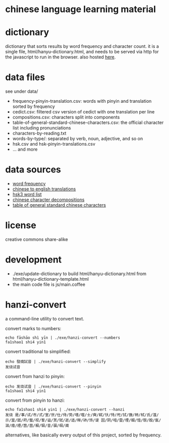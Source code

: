 # chinese language learning material

# dictionary
dictionary that sorts results by word frequency and character count. it is a single file, html/hanyu-dictionary.html, and needs to be served via http for the javascript to run in the browser. also hosted [here](http://sph.mn/other/chinese/hanyu-dictionary.html).

# data files
see under data/
* frequency-pinyin-translation.csv: words with pinyin and translation sorted by frequency
* cedict.csv: filtered csv version of cedict with one translation per line
* compositions.csv: characters split into components
* table-of-general-standard-chinese-characters.csv: the official character list including pronunciations
* characters-by-reading.txt
* words-by-type/: separated by verb, noun, adjective, and so on
* hsk.csv and hsk-pinyin-translations.csv
* ... and more

# data sources
* [word frequency](https://github.com/ernop/anki-chinese-word-frequency/blob/master/internet-zh.num)
* [chinese to english translations](https://www.mdbg.net/chinese/dictionary?page=cc-cedict)
* [hsk3 word list](https://github.com/krmanik/HSK-3.0-words-list/tree/main)
* [chinese character decompositions](https://commons.wikimedia.org/wiki/Commons:Chinese_characters_decomposition)
* [table of general standard chinese characters](https://en.wiktionary.org/wiki/Appendix:Table_of_General_Standard_Chinese_Characters)

# license
creative commons share-alike

# development
* ./exe/update-dictionary to build html/hanyu-dictionary.html from html/hanyu-dictionary-template.html
* the main code file is js/main.coffee

# hanzi-convert
a command-line utility to convert text.

convert marks to numbers:
~~~
echo fāshāo shì yīn | ./exe/hanzi-convert --numbers
fa1shao1 shi4 yin1
~~~

convert traditional to simplified:
~~~
echo 發燒試音 | ./exe/hanzi-convert --simplify
发烧试音
~~~

convert from hanzi to pinyin:
~~~
echo 发烧试音 | ./exe/hanzi-convert --pinyin
fa1shao1 shi4 yin1
~~~

convert from pinyin to hanzi:
~~~
echo fa1shao1 shi4 yin1 | ./exe/hanzi-convert --hanzi
发烧 是/事/试/市/式/室/世/仕/侍/势/嗜/噬/士/奭/弑/忕/恃/戺/拭/揓/柿/栻/氏/澨/示/筮/舐/莳/螫/视/誓/谥/贳/轼/逝/适/释/铈/饰/𬤊 因/阴/喑/垔/堙/姻/愔/慇/殷/氤/洇/瘖/禋/筃/茵/裀/铟/音/骃/𬘡/𬮱
~~~

alternatives, like basically every output of this project, sorted by frequency.